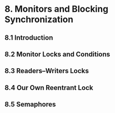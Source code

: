 # 8. Monitors and Blocking Synchronization
## 8.1 Introduction
## 8.2 Monitor Locks and Conditions
## 8.3 Readers–Writers Locks
## 8.4 Our Own Reentrant Lock
## 8.5 Semaphores
